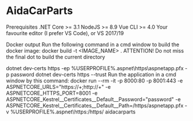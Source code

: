 # AidaCarParts
Prerequisites
.NET Core >= 3.1
NodeJS >= 8.9
Vue CLI >= 4.0
Your favourite editor (I prefer VS Code), or VS 2017/19

Docker output
Run the following command in a cmd window to build the docker image: docker build -t <IMAGE_NAME> .
ATTENTION! Do not miss the final dot to build the current directory

dotnet dev-certs https -ep %USERPROFILE%\.aspnet\https\aspnetapp.pfx -p password 
dotnet dev-certs https --trust
Run the application in a cmd window by this command: 
docker run --rm -it -p 8000:80 -p 8001:443 -e ASPNETCORE_URLS="https://+;http://+" -e ASPNETCORE_HTTPS_PORT=8001 -e ASPNETCORE_Kestrel__Certificates__Default__Password="password" -e ASPNETCORE_Kestrel__Certificates__Default__Path=/https/aspnetapp.pfx -v %USERPROFILE%\.aspnet\https:/https/ aidacarparts
